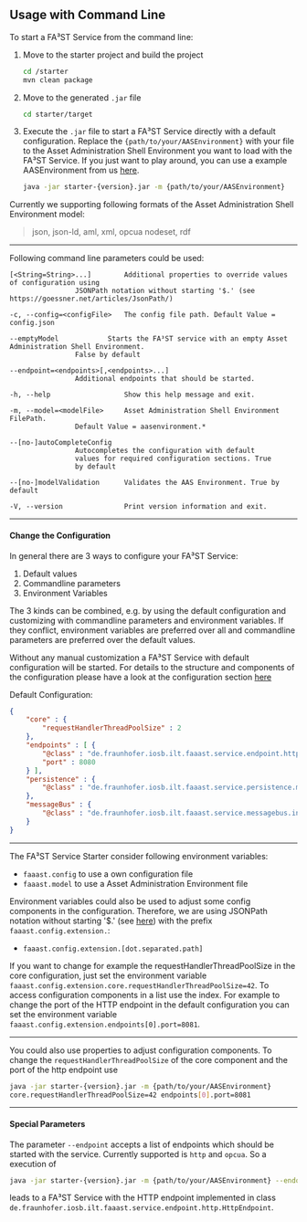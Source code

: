 ## Usage with Command Line

To start a FA³ST Service from the command line:
1.  Move to the starter project and build the project
    ```sh
    cd /starter
    mvn clean package
    ```
2.  Move to the generated `.jar` file
    ```sh
    cd starter/target
    ```
3.  Execute the `.jar` file to start a FA³ST Service directly with a default configuration. Replace the `{path/to/your/AASEnvironment}` with your file to the Asset Administration Shell Environment you want to load with the FA³ST Service. If you just want to play around, you can use a example AASEnvironment from us [here](starter/src/test/resources/AASFull.json).
	```sh
	java -jar starter-{version}.jar -m {path/to/your/AASEnvironment}
	```

Currently we supporting following formats of the Asset Administration Shell Environment model:
>json, json-ld, aml, xml, opcua nodeset, rdf

<hr>
<p>

Following command line parameters could be used:
```
[<String=String>...]   		Additional properties to override values of configuration using
				JSONPath notation without starting '$.' (see https://goessner.net/articles/JsonPath/)

-c, --config=<configFile>  	The config file path. Default Value = config.json

--emptyModel 			Starts the FA³ST service with an empty Asset Administration Shell Environment.
				False by default

--endpoint=<endpoints>[,<endpoints>...]
				Additional endpoints that should be started.

-h, --help                 	Show this help message and exit.

-m, --model=<modelFile>    	Asset Administration Shell Environment FilePath.
				Default Value = aasenvironment.*

--[no-]autoCompleteConfig
				Autocompletes the configuration with default
				values for required configuration sections. True
				by default

--[no-]modelValidation 		Validates the AAS Environment. True by default

-V, --version              	Print version information and exit.
```
<hr>
<p>

#### Change the Configuration
<p>

In general there are 3 ways to configure your FA³ST Service:
1.  Default values
2.  Commandline parameters
3.  Environment Variables

The 3 kinds can be combined, e.g. by using the default configuration and customizing with commandline parameters and environment variables. If they conflict, environment variables are preferred over all and commandline parameters are preferred over the default values.

Without any manual customization a FA³ST Service with default configuration will be started. For details to the structure and components of the configuration please have a look at the configuration section [here]()

Default Configuration:
```json
{
	"core" : {
		"requestHandlerThreadPoolSize" : 2
	},
	"endpoints" : [ {
		"@class" : "de.fraunhofer.iosb.ilt.faaast.service.endpoint.http.HttpEndpoint",
		"port" : 8080
	} ],
	"persistence" : {
		"@class" : "de.fraunhofer.iosb.ilt.faaast.service.persistence.memory.PersistenceInMemory"
	},
	"messageBus" : {
		"@class" : "de.fraunhofer.iosb.ilt.faaast.service.messagebus.internal.MessageBusInternal"
	}
}
```
<hr>
<p>

The FA³ST Service Starter consider following environment variables:
-   `faaast.config` to use a own configuration file
-   `faaast.model` to use a Asset Administration Environment file

Environment variables could also be used to adjust some config components in the configuration. Therefore, we are using JSONPath notation without starting '$.' (see [here](https://goessner.net/articles/JsonPath/)) with the prefix `faaast.config.extension.`:
-   `faaast.config.extension.[dot.separated.path]`

If you want to change for example the requestHandlerThreadPoolSize in the core configuration, just set the environment variable `faaast.config.extension.core.requestHandlerThreadPoolSize=42`. To access configuration components in a list use the index. For example to change the port of the HTTP endpoint in the default configuration you can set the environment variable `faaast.config.extension.endpoints[0].port=8081`.

<hr>
<p>

You could also use properties to adjust configuration components. To change the `requestHandlerThreadPoolSize` of the core component and the port of the http endpoint use
```sh
java -jar starter-{version}.jar -m {path/to/your/AASEnvironment}
core.requestHandlerThreadPoolSize=42 endpoints[0].port=8081
```
<hr>
<p>

#### Special Parameters

The parameter `--endpoint` accepts a list of endpoints which should be started with the service. Currently supported is `http` and `opcua`. So a execution of
```sh
java -jar starter-{version}.jar -m {path/to/your/AASEnvironment} --endoint http
```
leads to a FA³ST Service with the HTTP endpoint implemented in class `de.fraunhofer.iosb.ilt.faaast.service.endpoint.http.HttpEndpoint`.
